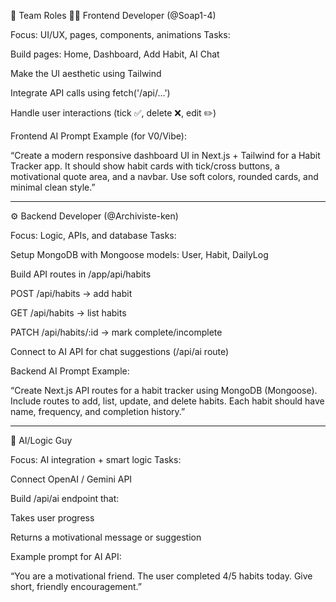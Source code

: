 🧩 Team Roles
👨‍🎨 Frontend Developer (@Soap1-4)

Focus: UI/UX, pages, components, animations
Tasks:

Build pages: Home, Dashboard, Add Habit, AI Chat

Make the UI aesthetic using Tailwind

Integrate API calls using fetch('/api/...')

Handle user interactions (tick ✅, delete ❌, edit ✏️)

Frontend AI Prompt Example (for V0/Vibe):

“Create a modern responsive dashboard UI in Next.js + Tailwind for a Habit Tracker app. It should show habit cards with tick/cross buttons, a motivational quote area, and a navbar. Use soft colors, rounded cards, and minimal clean style.”


--------------------------------------------------------------------------------------------------------------------------
⚙️ Backend Developer (@Archiviste-ken)

Focus: Logic, APIs, and database
Tasks:

Setup MongoDB with Mongoose models: User, Habit, DailyLog

Build API routes in /app/api/habits

POST /api/habits → add habit

GET /api/habits → list habits

PATCH /api/habits/:id → mark complete/incomplete

Connect to AI API for chat suggestions (/api/ai route)

Backend AI Prompt Example:

“Create Next.js API routes for a habit tracker using MongoDB (Mongoose). Include routes to add, list, update, and delete habits. Each habit should have name, frequency, and completion history.”

--------------------------------------------------------------------------------------------------------------------------
🤖 AI/Logic Guy

Focus: AI integration + smart logic
Tasks:

Connect OpenAI / Gemini API

Build /api/ai endpoint that:

Takes user progress

Returns a motivational message or suggestion

Example prompt for AI API:

“You are a motivational friend. The user completed 4/5 habits today. Give short, friendly encouragement.”
